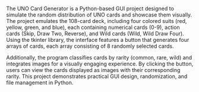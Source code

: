 The UNO Card Generator is a Python-based GUI project designed to simulate the random distribution of UNO cards and showcase them visually.
The project emulates the 108-card deck, including four colored suits (red, yellow, green, and blue), each containing numerical cards (0-9), action cards (Skip, Draw Two, Reverse), and Wild cards (Wild, Wild Draw Four).
Using the tkinter library, the interface features a button that generates four arrays of cards, each array consisting of 8 randomly selected cards.

Additionally, the program classifies cards by rarity (common, rare, wild) and integrates images for a visually engaging experience.
By clicking the button, users can view the cards displayed as images with their corresponding rarity. 
This project demonstrates practical GUI design, randomization, and file management in Python.
